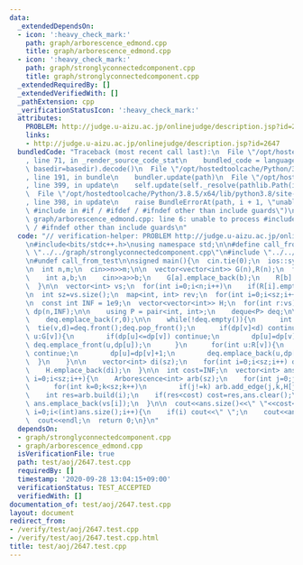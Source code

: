 ```yaml
---
data:
  _extendedDependsOn:
  - icon: ':heavy_check_mark:'
    path: graph/arborescence_edmond.cpp
    title: graph/arborescence_edmond.cpp
  - icon: ':heavy_check_mark:'
    path: graph/stronglyconnectedcomponent.cpp
    title: graph/stronglyconnectedcomponent.cpp
  _extendedRequiredBy: []
  _extendedVerifiedWith: []
  _pathExtension: cpp
  _verificationStatusIcon: ':heavy_check_mark:'
  attributes:
    PROBLEM: http://judge.u-aizu.ac.jp/onlinejudge/description.jsp?id=2647
    links:
    - http://judge.u-aizu.ac.jp/onlinejudge/description.jsp?id=2647
  bundledCode: "Traceback (most recent call last):\n  File \"/opt/hostedtoolcache/Python/3.8.5/x64/lib/python3.8/site-packages/onlinejudge_verify/documentation/build.py\"\
    , line 71, in _render_source_code_stat\n    bundled_code = language.bundle(stat.path,\
    \ basedir=basedir).decode()\n  File \"/opt/hostedtoolcache/Python/3.8.5/x64/lib/python3.8/site-packages/onlinejudge_verify/languages/cplusplus.py\"\
    , line 191, in bundle\n    bundler.update(path)\n  File \"/opt/hostedtoolcache/Python/3.8.5/x64/lib/python3.8/site-packages/onlinejudge_verify/languages/cplusplus_bundle.py\"\
    , line 399, in update\n    self.update(self._resolve(pathlib.Path(included), included_from=path))\n\
    \  File \"/opt/hostedtoolcache/Python/3.8.5/x64/lib/python3.8/site-packages/onlinejudge_verify/languages/cplusplus_bundle.py\"\
    , line 398, in update\n    raise BundleErrorAt(path, i + 1, \"unable to process\
    \ #include in #if / #ifdef / #ifndef other than include guards\")\nonlinejudge_verify.languages.cplusplus_bundle.BundleErrorAt:\
    \ graph/arborescence_edmond.cpp: line 6: unable to process #include in #if / #ifdef\
    \ / #ifndef other than include guards\n"
  code: "// verification-helper: PROBLEM http://judge.u-aizu.ac.jp/onlinejudge/description.jsp?id=2647\n\
    \n#include<bits/stdc++.h>\nusing namespace std;\n\n#define call_from_test\n#include\
    \ \"../../graph/stronglyconnectedcomponent.cpp\"\n#include \"../../graph/arborescence_edmond.cpp\"\
    \n#undef call_from_test\n\nsigned main(){\n  cin.tie(0);\n  ios::sync_with_stdio(0);\n\
    \n  int n,m;\n  cin>>n>>m;\n\n  vector<vector<int>> G(n),R(n);\n  for(int i=0;i<m;i++){\n\
    \    int a,b;\n    cin>>a>>b;\n    G[a].emplace_back(b);\n    R[b].emplace_back(a);\n\
    \  }\n\n  vector<int> vs;\n  for(int i=0;i<n;i++)\n    if(R[i].empty()) vs.emplace_back(i);\n\
    \n  int sz=vs.size();\n  map<int, int> rev;\n  for(int i=0;i<sz;i++) rev[vs[i]]=i;\n\
    \n  const int INF = 1e9;\n  vector<vector<int>> H;\n  for(int r:vs){\n    vector<int>\
    \ dp(n,INF);\n\n    using P = pair<int, int>;\n    deque<P> deq;\n\n    dp[r]=0;\n\
    \    deq.emplace_back(r,0);\n\n    while(!deq.empty()){\n      int v,d;\n    \
    \  tie(v,d)=deq.front();deq.pop_front();\n      if(dp[v]<d) continue;\n      for(int\
    \ u:G[v]){\n        if(dp[u]<=dp[v]) continue;\n        dp[u]=dp[v];\n       \
    \ deq.emplace_front(u,dp[u]);\n      }\n      for(int u:R[v]){\n        if(dp[u]<=dp[v]+1)\
    \ continue;\n        dp[u]=dp[v]+1;\n        deq.emplace_back(u,dp[u]);\n    \
    \  }\n    }\n\n    vector<int> di(sz);\n    for(int i=0;i<sz;i++) di[i]=dp[vs[i]];\n\
    \    H.emplace_back(di);\n  }\n\n  int cost=INF;\n  vector<int> ans;\n\n  for(int\
    \ i=0;i<sz;i++){\n    Arborescence<int> arb(sz);\n    for(int j=0;j<sz;j++)\n\
    \      for(int k=0;k<sz;k++)\n        if(j!=k) arb.add_edge(j,k,H[j][k]);\n\n\
    \    int res=arb.build(i);\n    if(res<cost) cost=res,ans.clear();\n    if(res==cost)\
    \ ans.emplace_back(vs[i]);\n  }\n\n  cout<<ans.size()<<\" \"<<cost<<endl;\n  for(int\
    \ i=0;i<(int)ans.size();i++){\n    if(i) cout<<\" \";\n    cout<<ans[i];\n  }\n\
    \  cout<<endl;\n  return 0;\n}\n"
  dependsOn:
  - graph/stronglyconnectedcomponent.cpp
  - graph/arborescence_edmond.cpp
  isVerificationFile: true
  path: test/aoj/2647.test.cpp
  requiredBy: []
  timestamp: '2020-09-28 13:04:15+09:00'
  verificationStatus: TEST_ACCEPTED
  verifiedWith: []
documentation_of: test/aoj/2647.test.cpp
layout: document
redirect_from:
- /verify/test/aoj/2647.test.cpp
- /verify/test/aoj/2647.test.cpp.html
title: test/aoj/2647.test.cpp
---
```

